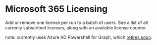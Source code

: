 # Microsoft 365 Licensing

Add or remove one license per run to a batch of users.
See a list of all currenly subscribed licenses, along with an available license counter.

note: currently uses Azure AD Powershell for Graph, which [retires soon](https://techcommunity.microsoft.com/t5/microsoft-entra-azure-ad-blog/migrate-your-apps-to-access-the-license-managements-apis-from/ba-p/2464366).
